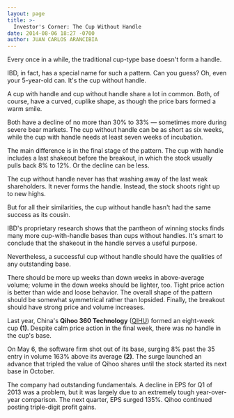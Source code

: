 ```yaml
---
layout: page
title: >-
  Investor's Corner: The Cup Without Handle
date: 2014-08-06 18:27 -0700
author: JUAN CARLOS ARANCIBIA
---
```





Every once in a while, the traditional cup-type base doesn't form a handle.


IBD, in fact, has a special name for such a pattern. Can you guess? Oh, even your 5-year-old can. It's the cup without handle.


A cup with handle and cup without handle share a lot in common. Both, of course, have a curved, cuplike shape, as though the price bars formed a warm smile.


Both have a decline of no more than 30% to 33% — sometimes more during severe bear markets. The cup without handle can be as short as six weeks, while the cup with handle needs at least seven weeks of incubation.


The main difference is in the final stage of the pattern. The cup with handle includes a last shakeout before the breakout, in which the stock usually pulls back 8% to 12%. Or the decline can be less.


The cup without handle never has that washing away of the last weak shareholders. It never forms the handle. Instead, the stock shoots right up to new highs.


But for all their similarities, the cup without handle hasn't had the same success as its cousin.


IBD's proprietary research shows that the pantheon of winning stocks finds many more cup-with-handle bases than cups without handles. It's smart to conclude that the shakeout in the handle serves a useful purpose.


Nevertheless, a successful cup without handle should have the qualities of any outstanding base.


There should be more up weeks than down weeks in above-average volume; volume in the down weeks should be lighter, too. Tight price action is better than wide and loose behavior. The overall shape of the pattern should be somewhat symmetrical rather than lopsided. Finally, the breakout should have strong price and volume increases.


Last year, China's **Qihoo 360 Technology** ([QIHU](https://research.investors.com/quote.aspx?symbol=QIHU)) formed an eight-week cup **(1)**. Despite calm price action in the final week, there was no handle in the cup's base.


On May 6, the software firm shot out of its base, surging 8% past the 35 entry in volume 163% above its average **(2)**. The surge launched an advance that tripled the value of Qihoo shares until the stock started its next base in October.


The company had outstanding fundamentals. A decline in EPS for Q1 of 2013 was a problem, but it was largely due to an extremely tough year-over-year comparison. The next quarter, EPS surged 135%. Qihoo continued posting triple-digit profit gains.




